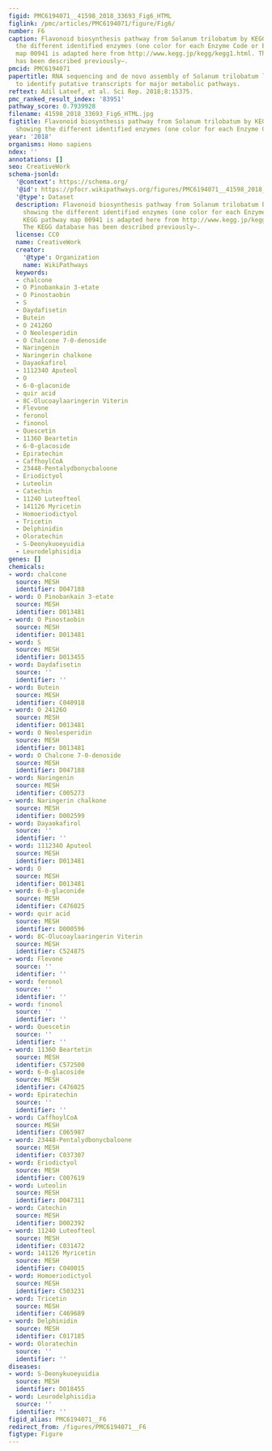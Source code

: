 ```yaml
---
figid: PMC6194071__41598_2018_33693_Fig6_HTML
figlink: /pmc/articles/PMC6194071/figure/Fig6/
number: F6
caption: Flavonoid biosynthesis pathway from Solanum trilobatum by KEGG analysis showing
  the different identified enzymes (one color for each Enzyme Code or EC). KEGG pathway
  map 00941 is adapted here from http://www.kegg.jp/kegg/kegg1.html. The KEGG database
  has been described previously–.
pmcid: PMC6194071
papertitle: RNA sequencing and de novo assembly of Solanum trilobatum leaf transcriptome
  to identify putative transcripts for major metabolic pathways.
reftext: Adil Lateef, et al. Sci Rep. 2018;8:15375.
pmc_ranked_result_index: '83951'
pathway_score: 0.7939928
filename: 41598_2018_33693_Fig6_HTML.jpg
figtitle: Flavonoid biosynthesis pathway from Solanum trilobatum by KEGG analysis
  showing the different identified enzymes (one color for each Enzyme Code or EC)
year: '2018'
organisms: Homo sapiens
ndex: ''
annotations: []
seo: CreativeWork
schema-jsonld:
  '@context': https://schema.org/
  '@id': https://pfocr.wikipathways.org/figures/PMC6194071__41598_2018_33693_Fig6_HTML.html
  '@type': Dataset
  description: Flavonoid biosynthesis pathway from Solanum trilobatum by KEGG analysis
    showing the different identified enzymes (one color for each Enzyme Code or EC).
    KEGG pathway map 00941 is adapted here from http://www.kegg.jp/kegg/kegg1.html.
    The KEGG database has been described previously–.
  license: CC0
  name: CreativeWork
  creator:
    '@type': Organization
    name: WikiPathways
  keywords:
  - chalcone
  - O Pinobankain 3-etate
  - O Pinostaobin
  - S
  - Daydafisetin
  - Butein
  - O 24126O
  - O Neolesperidin
  - O Chalcone 7-0-denoside
  - Naringenin
  - Naringerin chalkone
  - Dayaokafirol
  - 111234O Aputeol
  - O
  - 6-0-glaconide
  - quir acid
  - 8C-Olucoaylaaringerin Viterin
  - Flevone
  - feronol
  - finonol
  - Quescetin
  - 1136O Beartetin
  - 6-0-glacoside
  - Epiratechin
  - CaffhoylCoA
  - 23448-Pentalydbonycbaloone
  - Eriodictyol
  - Luteolin
  - Catechin
  - 1124O Luteofteol
  - 141126 Myricetin
  - Homoeriodictyol
  - Tricetin
  - Delphinidin
  - Oloratechin
  - S-Deonykuoeyuidia
  - Leurodelphisidia
genes: []
chemicals:
- word: chalcone
  source: MESH
  identifier: D047188
- word: O Pinobankain 3-etate
  source: MESH
  identifier: D013481
- word: O Pinostaobin
  source: MESH
  identifier: D013481
- word: S
  source: MESH
  identifier: D013455
- word: Daydafisetin
  source: ''
  identifier: ''
- word: Butein
  source: MESH
  identifier: C040918
- word: O 24126O
  source: MESH
  identifier: D013481
- word: O Neolesperidin
  source: MESH
  identifier: D013481
- word: O Chalcone 7-0-denoside
  source: MESH
  identifier: D047188
- word: Naringenin
  source: MESH
  identifier: C005273
- word: Naringerin chalkone
  source: MESH
  identifier: D002599
- word: Dayaokafirol
  source: ''
  identifier: ''
- word: 111234O Aputeol
  source: MESH
  identifier: D013481
- word: O
  source: MESH
  identifier: D013481
- word: 6-0-glaconide
  source: MESH
  identifier: C476025
- word: quir acid
  source: MESH
  identifier: D000596
- word: 8C-Olucoaylaaringerin Viterin
  source: MESH
  identifier: C524875
- word: Flevone
  source: ''
  identifier: ''
- word: feronol
  source: ''
  identifier: ''
- word: finonol
  source: ''
  identifier: ''
- word: Quescetin
  source: ''
  identifier: ''
- word: 1136O Beartetin
  source: MESH
  identifier: C572500
- word: 6-0-glacoside
  source: MESH
  identifier: C476025
- word: Epiratechin
  source: ''
  identifier: ''
- word: CaffhoylCoA
  source: MESH
  identifier: C065987
- word: 23448-Pentalydbonycbaloone
  source: MESH
  identifier: C037307
- word: Eriodictyol
  source: MESH
  identifier: C007619
- word: Luteolin
  source: MESH
  identifier: D047311
- word: Catechin
  source: MESH
  identifier: D002392
- word: 1124O Luteofteol
  source: MESH
  identifier: C031472
- word: 141126 Myricetin
  source: MESH
  identifier: C040015
- word: Homoeriodictyol
  source: MESH
  identifier: C503231
- word: Tricetin
  source: MESH
  identifier: C469689
- word: Delphinidin
  source: MESH
  identifier: C017185
- word: Oloratechin
  source: ''
  identifier: ''
diseases:
- word: S-Deonykuoeyuidia
  source: MESH
  identifier: D018455
- word: Leurodelphisidia
  source: ''
  identifier: ''
figid_alias: PMC6194071__F6
redirect_from: /figures/PMC6194071__F6
figtype: Figure
---
```

